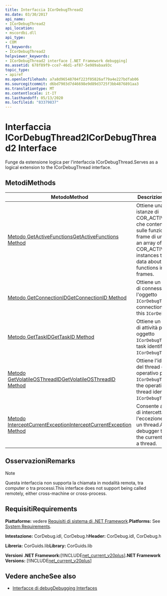 ```yaml
---
title: Interfaccia ICorDebugThread2
ms.date: 03/30/2017
api_name:
- ICorDebugThread2
api_location:
- mscordbi.dll
api_type:
- COM
f1_keywords:
- ICorDebugThread2
helpviewer_keywords:
- ICorDebugThread2 interface [.NET Framework debugging]
ms.assetid: 678f89f9-cce7-46d1-af87-5e989abaa93c
topic_type:
- apiref
ms.openlocfilehash: a7a8d96548704f223f05826af79a4e227bdfab06
ms.sourcegitcommit: d6bd7903d7d46698e9d89d3725f3bb4876891aa3
ms.translationtype: MT
ms.contentlocale: it-IT
ms.lasthandoff: 05/13/2020
ms.locfileid: "83379837"
---
```

# <a name="icordebugthread2-interface"></a><span data-ttu-id="15c38-102">Interfaccia ICorDebugThread2</span><span class="sxs-lookup"><span data-stu-id="15c38-102">ICorDebugThread2 Interface</span></span>
<span data-ttu-id="15c38-103">Funge da estensione logica per l'interfaccia ICorDebugThread.</span><span class="sxs-lookup"><span data-stu-id="15c38-103">Serves as a logical extension to the ICorDebugThread interface.</span></span>  
  
## <a name="methods"></a><span data-ttu-id="15c38-104">Metodi</span><span class="sxs-lookup"><span data-stu-id="15c38-104">Methods</span></span>  
  
|<span data-ttu-id="15c38-105">Metodo</span><span class="sxs-lookup"><span data-stu-id="15c38-105">Method</span></span>|<span data-ttu-id="15c38-106">Descrizione</span><span class="sxs-lookup"><span data-stu-id="15c38-106">Description</span></span>|  
|------------|-----------------|  
|[<span data-ttu-id="15c38-107">Metodo GetActiveFunctions</span><span class="sxs-lookup"><span data-stu-id="15c38-107">GetActiveFunctions Method</span></span>](icordebugthread2-getactivefunctions-method.md)|<span data-ttu-id="15c38-108">Ottiene una matrice di istanze di COR_ACTIVE_FUNCTION che contengono dati sulle funzioni attive nei frame di un thread.</span><span class="sxs-lookup"><span data-stu-id="15c38-108">Gets an array of COR_ACTIVE_FUNCTION instances that contain data about the active functions in a thread's frames.</span></span>|  
|[<span data-ttu-id="15c38-109">Metodo GetConnectionID</span><span class="sxs-lookup"><span data-stu-id="15c38-109">GetConnectionID Method</span></span>](icordebugthread2-getconnectionid-method.md)|<span data-ttu-id="15c38-110">Ottiene un identificatore di connessione per l'oggetto `ICorDebugThread2` .</span><span class="sxs-lookup"><span data-stu-id="15c38-110">Gets a connection identifier for this `ICorDebugThread2`.</span></span>|  
|[<span data-ttu-id="15c38-111">Metodo GetTaskID</span><span class="sxs-lookup"><span data-stu-id="15c38-111">GetTaskID Method</span></span>](icordebugthread2-gettaskid-method.md)|<span data-ttu-id="15c38-112">Ottiene un identificatore di attività per questo oggetto `ICorDebugThread2` .</span><span class="sxs-lookup"><span data-stu-id="15c38-112">Gets a task identifier for this `ICorDebugThread2`.</span></span>|  
|[<span data-ttu-id="15c38-113">Metodo GetVolatileOSThreadID</span><span class="sxs-lookup"><span data-stu-id="15c38-113">GetVolatileOSThreadID Method</span></span>](icordebugthread2-getvolatileosthreadid-method.md)|<span data-ttu-id="15c38-114">Ottiene l'identificatore del thread del sistema operativo per l'oggetto `ICorDebugThread2` .</span><span class="sxs-lookup"><span data-stu-id="15c38-114">Gets the operating system thread identifier for this `ICorDebugThread2`.</span></span>|  
|[<span data-ttu-id="15c38-115">Metodo InterceptCurrentException</span><span class="sxs-lookup"><span data-stu-id="15c38-115">InterceptCurrentException Method</span></span>](icordebugthread2-interceptcurrentexception-method.md)|<span data-ttu-id="15c38-116">Consente a un debugger di intercettare l'eccezione corrente su un thread.</span><span class="sxs-lookup"><span data-stu-id="15c38-116">Allows a debugger to intercept the current exception on a thread.</span></span>|  
  
## <a name="remarks"></a><span data-ttu-id="15c38-117">Osservazioni</span><span class="sxs-lookup"><span data-stu-id="15c38-117">Remarks</span></span>  
  
> [!NOTE]
> <span data-ttu-id="15c38-118">Questa interfaccia non supporta la chiamata in modalità remota, tra computer o tra processi.</span><span class="sxs-lookup"><span data-stu-id="15c38-118">This interface does not support being called remotely, either cross-machine or cross-process.</span></span>  
  
## <a name="requirements"></a><span data-ttu-id="15c38-119">Requisiti</span><span class="sxs-lookup"><span data-stu-id="15c38-119">Requirements</span></span>  
 <span data-ttu-id="15c38-120">**Piattaforme:** vedere [Requisiti di sistema di .NET Framework](../../get-started/system-requirements.md).</span><span class="sxs-lookup"><span data-stu-id="15c38-120">**Platforms:** See [System Requirements](../../get-started/system-requirements.md).</span></span>  
  
 <span data-ttu-id="15c38-121">**Intestazione:** CorDebug.idl, CorDebug.h</span><span class="sxs-lookup"><span data-stu-id="15c38-121">**Header:** CorDebug.idl, CorDebug.h</span></span>  
  
 <span data-ttu-id="15c38-122">**Libreria:** CorGuids.lib</span><span class="sxs-lookup"><span data-stu-id="15c38-122">**Library:** CorGuids.lib</span></span>  
  
 <span data-ttu-id="15c38-123">**Versioni .NET Framework:**[!INCLUDE[net_current_v20plus](../../../../includes/net-current-v20plus-md.md)]</span><span class="sxs-lookup"><span data-stu-id="15c38-123">**.NET Framework Versions:** [!INCLUDE[net_current_v20plus](../../../../includes/net-current-v20plus-md.md)]</span></span>  
  
## <a name="see-also"></a><span data-ttu-id="15c38-124">Vedere anche</span><span class="sxs-lookup"><span data-stu-id="15c38-124">See also</span></span>

- [<span data-ttu-id="15c38-125">Interfacce di debug</span><span class="sxs-lookup"><span data-stu-id="15c38-125">Debugging Interfaces</span></span>](debugging-interfaces.md)

